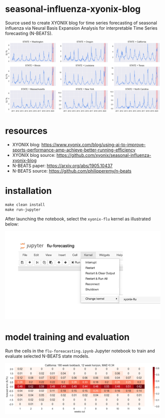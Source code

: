 # seasonal-influenza-xyonix-blog
Source used to create XYONIX blog for time series forecasting of seasonal influenza via Neural Basis Expansion Analysis for interpretable Time Series forecasting (N-BEATS).

![sample state ILI series](images/ili_state_samples.png)

# resources

* XYONIX blog: https://www.xyonix.com/blog/using-ai-to-improve-sports-performance-amp-achieve-better-running-efficiency
* XYONIX blog source: https://github.com/xyonix/seasonal-influenza-xyonix-blog
* N-BEATS paper: https://arxiv.org/abs/1905.10437
* N-BEATS source: https://github.com/philipperemy/n-beats


# installation

```
make clean install
make run-jupyter
```

After launching the notebook, select the `xyonix-flu` kernel as illustrated below:

![select xyonix-flu kernel](images/kernel_selection.png)

# model training and evaluation

Run the cells in the `flu-foreacasting.ipynb` Jupyter notebook to train and evaluate selected N-BEATS state models.

![California error heatmap](images/california_error_heatmap.png)
